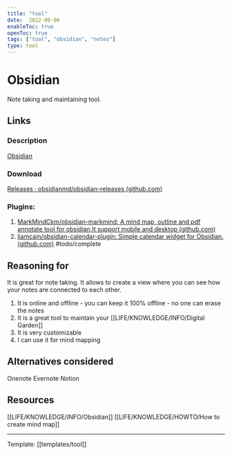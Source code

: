 ```yaml
---
title: "tool"
date:  2022-09-06
enableToc: true
openToc: true
tags: ["tool", "obsidian", "notes"]
type: tool
---
```

# Obsidian
Note taking and maintaining tool.

## Links
### Description
[Obsidian](https://obsidian.md/)
### Download
[Releases · obsidianmd/obsidian-releases (github.com)](https://github.com/obsidianmd/obsidian-releases/releases)
### Plugins:
1. [MarkMindCkm/obsidian-markmind: A mind map, outline and pdf annotate tool for obsidian,It support mobile and desktop (github.com)](https://github.com/MarkMindCkm/obsidian-markmind)
2. [liamcain/obsidian-calendar-plugin: Simple calendar widget for Obsidian. (github.com)](https://github.com/liamcain/obsidian-calendar-plugin)
#todo/complete 
## Reasoning for
It is great for note taking. It allows to create a view where you can see how your notes are connected to each other. 
1. It is online and offline - you can keep it 100% offline - no one can erase the notes
2. It is a great tool to maintain your [[LIFE/KNOWLEDGE/INFO/Digital Garden]]
3. It is very customizable
4. I can use it for mind mapping

## Alternatives considered
Onenote
Evernote
Notion
## Resources
[[LIFE/KNOWLEDGE/INFO/Obsidian]]
[[LIFE/KNOWLEDGE/HOWTO/How to create mind map]]

---
Template: [[templates/tool]]